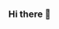 ### Hi there 👋

<!--
Hello,
I'm Thais! :)

Information about me:
I'm looking for an internship in the IT field;
I study analysis and systems development;
As I'm still a student in the 2nd semester, I haven't decided on a specific area yet, but I enjoy developing in Python, information security, and data.

Fun facts about me:
I have a degree in architecture and urbanism with a postgraduate degree in housing and city planning;
I live in Rio de Janeiro - RJ, Brazil.
I'm curious, communicative, adaptable, organized, and a gamer 😊
I had my first contact with web programming during adolescence by building a blogs in HTML and CSS rs
I want to be able to share knowledge and help people.

I am currently studying:
SQL
Python (PE and POO)

Tools / Operating Systems:
Visual Studio Code
Pycharm
Git
GitHub
Docker
Windows
Ubuntu
-->
